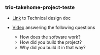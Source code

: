 ### trio-takehome-project-teste

- [Link](https://docs.google.com/document/d/1Ap1fybRVNwV3WczXvigr6DVvPwkNVx_KAgPrA5OChFA/edit?usp=sharing)
  to Technical design doc

- [Video](https://drive.google.com/file/d/1hSQ_EdxUfR3KJYgf9V24zKMBtyBLtQtd/view?usp=sharing)
  answering the following questions
  - How does the software work?
  - How did you build the project?
  - Why did you build it in that way?
